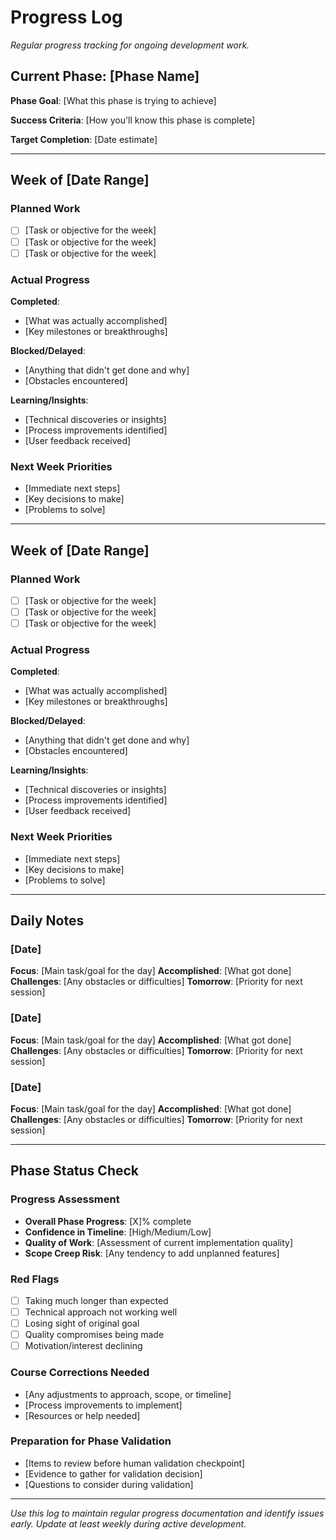 # Progress Log

*Regular progress tracking for ongoing development work.*

## Current Phase: [Phase Name]

**Phase Goal**: [What this phase is trying to achieve]

**Success Criteria**: [How you'll know this phase is complete]

**Target Completion**: [Date estimate]

---

## Week of [Date Range]

### Planned Work
- [ ] [Task or objective for the week]
- [ ] [Task or objective for the week]
- [ ] [Task or objective for the week]

### Actual Progress
**Completed**:
- [What was actually accomplished]
- [Key milestones or breakthroughs]

**Blocked/Delayed**:
- [Anything that didn't get done and why]
- [Obstacles encountered]

**Learning/Insights**:
- [Technical discoveries or insights]
- [Process improvements identified]
- [User feedback received]

### Next Week Priorities
- [Immediate next steps]
- [Key decisions to make]
- [Problems to solve]

---

## Week of [Date Range]

### Planned Work
- [ ] [Task or objective for the week]
- [ ] [Task or objective for the week]
- [ ] [Task or objective for the week]

### Actual Progress
**Completed**:
- [What was actually accomplished]
- [Key milestones or breakthroughs]

**Blocked/Delayed**:
- [Anything that didn't get done and why]
- [Obstacles encountered]

**Learning/Insights**:
- [Technical discoveries or insights]
- [Process improvements identified]
- [User feedback received]

### Next Week Priorities
- [Immediate next steps]
- [Key decisions to make]
- [Problems to solve]

---

## Daily Notes

### [Date]
**Focus**: [Main task/goal for the day]
**Accomplished**: [What got done]
**Challenges**: [Any obstacles or difficulties]
**Tomorrow**: [Priority for next session]

### [Date]
**Focus**: [Main task/goal for the day]
**Accomplished**: [What got done]
**Challenges**: [Any obstacles or difficulties]
**Tomorrow**: [Priority for next session]

### [Date]
**Focus**: [Main task/goal for the day]
**Accomplished**: [What got done]
**Challenges**: [Any obstacles or difficulties]
**Tomorrow**: [Priority for next session]

---

## Phase Status Check

### Progress Assessment
- **Overall Phase Progress**: [X]% complete
- **Confidence in Timeline**: [High/Medium/Low]
- **Quality of Work**: [Assessment of current implementation quality]
- **Scope Creep Risk**: [Any tendency to add unplanned features]

### Red Flags
- [ ] Taking much longer than expected
- [ ] Technical approach not working well
- [ ] Losing sight of original goal
- [ ] Quality compromises being made
- [ ] Motivation/interest declining

### Course Corrections Needed
- [Any adjustments to approach, scope, or timeline]
- [Process improvements to implement]
- [Resources or help needed]

### Preparation for Phase Validation
- [Items to review before human validation checkpoint]
- [Evidence to gather for validation decision]
- [Questions to consider during validation]

---

*Use this log to maintain regular progress documentation and identify issues early. Update at least weekly during active development.*